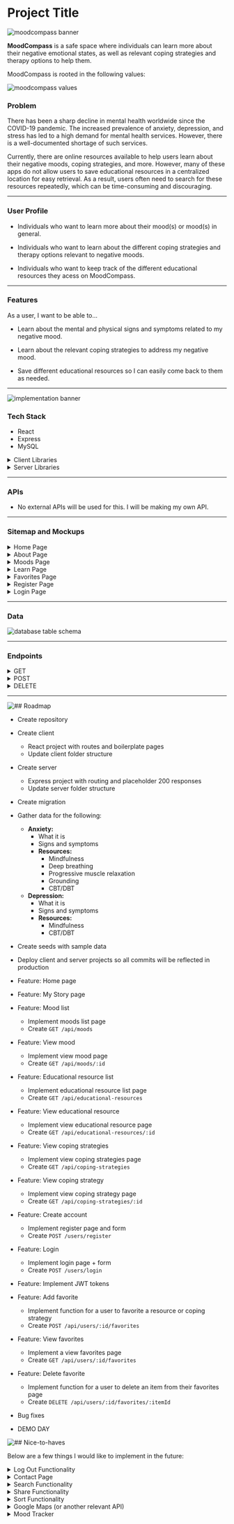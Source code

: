 # Project Title

![moodcompass banner](assets/images/mood-compass-banner.png)

**MoodCompass** is a safe space where individuals can learn more about their negative emotional states, as well as relevant coping strategies and therapy options to help them.

MoodCompass is rooted in the following values:

![moodcompass values](assets/images/mood-compass-values.png)

### Problem

There has been a sharp decline in mental health worldwide since the COVID-19 pandemic. The increased prevalence of anxiety, depression, and stress has led to a high demand for mental health services. However, there is a well-documented shortage of such services.

Currently, there are online resources available to help users learn about their negative moods, coping strategies, and more. However, many of these apps do not allow users to save educational resources in a centralized location for easy retrieval. As a result, users often need to search for these resources repeatedly, which can be time-consuming and discouraging.

---

### User Profile

- Individuals who want to learn more about their mood(s) or mood(s) in general.

- Individuals who want to learn about the different coping strategies and therapy options relevant to negative moods.

- Individuals who want to keep track of the different educational resources they acess on MoodCompass.

---

### Features

As a user, I want to be able to...

- Learn about the mental and physical signs and symptoms related to my negative mood.

- Learn about the relevant coping strategies to address my negative mood.

- Save different educational resources so I can easily come back to them as needed.

---

![implementation banner](assets/images/implementation-banner.png)

### Tech Stack

- React
- Express
- MySQL
<details>
  <summary>Client Libraries</summary>
    - react
    - react-router
    - axios
    - react-helmet-async
    - sass
    - joi
    - dayjs
    - react-redux
    - jest
</details>

<details>
  <summary>Server Libraries</summary>
    - Express.js
    - Knex.js
    - joi
    - bcryptjs for password hashing
    - jest
    - helmet
</details>

---

### APIs

- No external APIs will be used for this. I will be making my own API.

---

### Sitemap and Mockups

<details>
<summary>Home Page</summary>

![home page when not logged in mockup](assets/images/mood-compass-homepage.png)


Above is an example of the homepage when a user is not logged in. Users will be able to freely navigate the web app without having an account. However, current and future features will require users to have an account.

The homepage will consist of a welcome message, as well as a space for me to put updates (e.g., new added feature). 

I also did some visual chunking for my mockup here:

<details>
  <summary>Header Component</summary>

  - MoodCompass logo
  - Navigation bar
    - A dropdown menu with links will appear when a user hovers over "Learn"
  - Login button
    - Will look different depending on whether a user is signed in or not
</details>

<details>
  <summary>Hero Component</summary>

  - Hero image
  - MoodCompass catchline
</details>

<details>
  <summary>Footer Component</summary>

  - Connect
    - LinkedIn, GitHub
  - MoodCompass logo
</details>

<details>
  <summary>Main Body/Content</summary>

  This is where the content of each page will be rendered.
</details>

---

#### Logged in User Homepage

![home page when logged in mockup](assets/images/mood-compass-loggedin-homepage.png)

This is an example of what the homepage would look like when a user is signed in. The login button will now say **"Hi, user"**, and the **"Favorites"** link will appear. This feature is only available for users.
</details>

<details>
<summary>About Page</summary>

![about page mockup](assets/images/mood-compass-about-page.png)

This page will provide more information on MoodCompass, such as why it was created, its purpose, values, etc. I will also provide a blurb about myself as well to connect with my users.
</details>

<details>
<summary>Moods Page</summary>

![moods page mockup](assets/images/mood-compass-moods-page.png)

This page will list cards of different moods that users can click to learn more about. For this capstone, I will be working with two moods. I plan on adding more in the future.

<h4>Specific Mood Page Example</h4>

![anxiety information page mockup](assets/images/mood-compass-anxiety-page.png)
</details>

<details>
<summary>Learn Page</summary>

Currently there isn't a "Learn" page since it is a hoverable dropdown menu. This dropdown menu will provide links to two pages: educational resources and coping strategies.

Although not depicted in the mockups, I plan on adding a favorite button or icon on each resource page. Favoriting a resource will add it to a user's favorites list. A modal prompting user registration will be activated if a user attempts to favorite a resource without an account.

<h4>Educational Resources Page</h4>

![educational resources page mockup](assets/images/mood-compass-educational-resources-page.png)

This page display educational resources as cards. The educational resources will provide more information on negative emotional states, as well as health promotion education. Users can click on the card to be redirected to the resource.

<h5>Specific Educational Resource Page</h5>

![mind connection educational resource page mockup](assets/images/mood-compass-mind-connection-page.png)

<h4>Coping Strategies Page</h4>

![coping strategies page mockup](assets/images/mood-compass-coping-strategies-page.png)

This page is similar to the educational resource page, but its content differs. Here, users can click on a card to learn more about different coping strategies.

<h5>Specific Coping Strategies Page</h5>

![emotion regulation page mockup](assets/images/mood-compass-emotion-regulation-page.png)
</details>

<details>
<summary>Favorites Page</summary>

![favorites page mockup](assets/images/mood-compass-favorites-page.png)

This page is only accessible to users who are registered and signed it, and therefore will be conditionally rendered. 

This page provides a centralized location for users to revisit to find the list of resources they saved on their account.

Users will have the ability to unfavorite (delete) resources.
</details>

<details>
<summary>Register Page</summary>

![register page mockup](assets/images/mood-compass-register-page.png)

This is a simple page for users to register for an account. In order to register, users will have to complete the form by filling out the username, email, and password input fields.

I am currently undecided on what I want to place on the right. Below are my current ideas for that space:

- Image
- Quote
- A blurb about the features users will have access to with an account, *albeit it is not a lot at the moment...*

If I use an image or quote, I would like it to be something empowering.
</details>

<details>
<summary>Login Page</summary>

![login page mockup](assets/images/mood-compass-login-page.png)

This page will allow users to log into the web app with their username and password. Below the login button is an option for users to register for an account if they do not have one yet.

I wanted to keep the register and login page similar. However, the login page will have some kind of welcome back message to the right of the login form.
</details>

---

### Data

![database table schema](assets/images/database-table-schema.png)

---

### Endpoints

<details>
<summary>GET</summary><br>

```GET /api/moods```
- Retrieve a list of all available moods

Response body example:
```json
[
  { "id": "1", "name": "Anxiety" },
  { "id": "2", "name": "Depression" },
  { "id": "3", "name": "Stress" }
]
```

---

```GET /api/moods/:id```

- Retrieve detailed information about a specific mood, including its educational resources and coping strategies.

- Parameters:
    - ```id``` (e.g., "1" for anxiety)

Response body example:
```json
{
  "mood": {
    "id": "1",
    "name": "Anxiety",
    "description": "Anxiety is a feeling of worry, nervousness, or unease about something with an uncertain outcome.",
    "educationalResources": [
      {
        "id": "101",
        "title": "Understanding Anxiety",
        "description": "An article explaining what anxiety is, its symptoms, and potential causes.",
        "content": "Full text of the article about understanding anxiety."
      },
      {
        "id": "102",
        "title": "Managing Anxiety",
        "description": "A guide to managing anxiety through various techniques and lifestyle changes.",
        "content": "Detailed guide on techniques to manage anxiety."
      }
    ],
    "copingStrategies": [
      {
        "id": "201",
        "strategy": "Deep Breathing Exercises",
        "description": "A technique to help calm the mind and body through controlled breathing.",
        "content": "Detailed instructions on how to perform deep breathing exercises."
      },
      {
        "id": "202",
        "strategy": "Progressive Muscle Relaxation",
        "description": "A method to reduce muscle tension and anxiety.",
        "content": "Step-by-step guide to practicing progressive muscle relaxation."
      }
    ]
  }
}
```

---

```GET /api/educational/resources```

- Retrieve a list of all educational resources available.

```json
[
  {
    "id": "101",
    "title": "Understanding Anxiety",
    "description": "An article explaining what anxiety is, its symptoms, and potential causes.",
    "content": "Full text of the article about understanding anxiety."
  },
  {
    "id": "102",
    "title": "Managing Anxiety",
    "description": "A guide to managing anxiety through various techniques and lifestyle changes.",
    "content": "Detailed guide on techniques to manage anxiety."
  }
]

```

```GET /api/educational-resources/:id```

- Retrieve detailed information about a specific educational resource.

- Parameters:
    - ```id``` (e.g., 101)

Response body example:
```json
{
  "id": "101",
  "title": "Understanding Anxiety",
  "description": "An article explaining what anxiety is, its symptoms, and potential causes.",
  "content": "Full text of the article about understanding anxiety."
}
```

---

```GET /api/coping-strategies```

- Retrieve a list of all coping strategies

Response body example:
```json
[
  {
    "id": "201",
    "strategy": "Deep Breathing Exercises",
    "description": "A technique to help calm the mind and body through controlled breathing.",
    "content": "Detailed instructions on how to perform deep breathing exercises."
  },
  {
    "id": "202",
    "strategy": "Progressive Muscle Relaxation",
    "description": "A method to reduce muscle tension and anxiety.",
    "content": "Step-by-step guide to practicing progressive muscle relaxation."
  }
]
```

--- 
```GET /api/coping-strategies/:id```

- Retrieve detailed information about a specific coping strategy.

- Parameters:
    - ```id``` (e.g., 201)

Response body example:
```json
{
  "id": "201",
  "strategy": "Deep Breathing Exercises",
  "description": "A technique to help calm the mind and body through controlled breathing.",
  "content": "Detailed instructions on how to perform deep breathing exercises."
}
```

---

```GET /api/users/:id/favorites```

- Retrieve all saved items for the user

- Parameters:
    - ```id``` (user id)

Response body example:
```json
[
  {
    "id": "101",
    "type": "educational-resource",  // or "coping-strategy"
    "title": "Understanding Anxiety",  // Relevant for educational resources
    "strategy": "Deep Breathing Exercises",  // Relevant for coping strategies
    "description": "An article explaining what anxiety is.",  // Relevant for educational resources
    "content": "Full text of the article about understanding anxiety.",  // Relevant for educational resources
    "savedAt": "2024-09-09T12:00:00Z"
  },
  {
    "id": "202",
    "type": "coping-strategy",
    "strategy": "Progressive Muscle Relaxation",
    "description": "A method to reduce muscle tension and anxiety.",
    "content": "Step-by-step guide to practicing progressive muscle relaxation.",
    "savedAt": "2024-09-10T15:30:00Z"
  }
]
```
</details>

<details>
<summary>POST</summary><br>

```POST /api/users/register```

- Create a new user account

Request body example:
```json
{
  "username": "user123",
  "email": "user@example.com",
  "password": "securepassword"
}
```

Response body example:
```json
{
  "message": "User registered successfully.",
  "user": {
    "id": "123",
    "username": "user123",
    "email": "user@example.com"
  }
}
```

---

```POST /api/users/login```

- Authenticate a user and return a token

Request body example:
```json
{
  "email": "user@example.com",
  "password": "securepassword"
}
```

Response body example:
```json
{
  "message": "Login successful.",
  "token": "jwt-token-here",
  "user": {
    "id": "123",
    "username": "user123",
    "email": "user@example.com"
  }
}
```

---

```POST /api/users/:id/favorites```

- Saves a resource or coping strategy to the user's favorites

- Parameters:
    - ```id``` (user id)

Request body example:
```json
{
  "type": "educational-resource",  // or "coping-strategy"
  "itemId": "101"  // ID of the resource or strategy to be saved
}
```

Response body example:
```json
{
  "message": "Item saved successfully.",
  "savedItem": {
    "id": "101",
    "type": "educational-resource",  // or "coping-strategy"
    "title": "Understanding Anxiety",  // Relevant for educational resources
    "strategy": "Deep Breathing Exercises",  // Relevant for coping strategies
    "description": "An article explaining what anxiety is.",  // Relevant for educational resources
    "content": "Full text of the article about understanding anxiety."  // Relevant for educational resources
  }
}
```
</details>

<details>
  <summary>DELETE</summary><br>

```DELETE /api/users/:id/favorites/:itemId```

- Deletes a specific item from the user's favorites

- Parameters:
    - ```id``` (user id)
    - ```itemId``` (id of the item to be remvoed)

Request body example:
```json
{
  "type": "educational-resource"  // or "coping-strategy"
}
```

Response body example:
```json
{
  "message": "Item removed from favorites."
}
```
</details>

---

![## Roadmap](assets/images/roadmap-banner.png)

- Create repository

- Create client
    - React project with routes and boilerplate pages
    - Update client folder structure

- Create server
    - Express project with routing and placeholder 200 responses
    - Update server folder structure

- Create migration

- Gather data for the following:

    - **Anxiety:**
        - What it is
        - Signs and symptoms
        - **Resources:**
            - Mindfulness
            - Deep breathing
            - Progressive muscle relaxation
            - Grounding
            - CBT/DBT
    - **Depression:**
        - What it is
        - Signs and symptoms
        - **Resources:**
            - Mindfulness
            - CBT/DBT

- Create seeds with sample data

- Deploy client and server projects so all commits will be reflected in production

- Feature: Home page

- Feature: My Story page

- Feature: Mood list
    - Implement moods list page
    - Create ```GET /api/moods```

- Feature: View mood
    - Implement view mood page
    - Create ```GET /api/moods/:id```

- Feature: Educational resource list
    - Implement educational resource list page
    - Create ```GET /api/educational-resources```

- Feature: View educational resource
    - Implement view educational resource page
    - Create ```GET /api/educational-resources/:id```

- Feature: View coping strategies
    - Implement view coping strategies page
    - Create ```GET /api/coping-strategies```

- Feature: View coping strategy
    - Implement view coping strategy page
    - Create ```GET /api/coping-strategies/:id```


- Feature: Create account
    - Implement register page and form
    - Create ```POST /users/register```

- Feature: Login
    - Implement login page + form
    - Create ```POST /users/login``` 

- Feature: Implement JWT tokens

- Feature: Add favorite
    - Implement function for a user to favorite a resource or coping strategy
    - Create ```POST /api/users/:id/favorites```

- Feature: View favorites
    - Implement a view favorites page
    - Create ```GET /api/users/:id/favorites```

- Feature: Delete favorite
    - Implement function for a user to delete an item from their favorites page
    - Create ```DELETE /api/users/:id/favorites/:itemId```

- Bug fixes

- DEMO DAY

![## Nice-to-haves](assets/images/nice-to-haves-banner.png)

Below are a few things I would like to implement in the future:

<details>
<summary>Log Out Functionality</summary>

  It makes sense for users to be able to log out if they can log in. I am hoping to implement this during my capstone, but if not I will implement it afterwards.
</details>

<details>
  <summary>Contact Page</summary>

  Although users can connect with me via socials, it would be more convenient if there is a page with a form they can use to contact me when they have questions, feedback, etc.
</details>

<details>
  <summary>Search Functionality</summary>

  It would be great if users can search for resources available. This would be useful when more content is added. It would make things more accessible as the web app grows larger.
</details>

<details>
  <summary>Share Functionality</summary>

  Mental health education and resources should be available for <i>everyone</i>. One way to spread available education and resources is to add a share button. By clicking that, users can share it with others through things such as social media, email, etc.
</details>

<details>
  <summary>Sort Functionality</summary>

  It would be useful for users to be able to sort moods and resources (alphabetically, newest to oldest, oldest to newest, etc). I would also like to add an option for users to reorganize and sort their favorites list.
</details>

<details>
  <summary>Google Maps (or another relevant API)</summary>

  I would love to add a page where users can input their location to find the closest mental health supports. I think this would be a great feature and make MoodCompass more of a "one-stop-shop" for mental health education and resources.
</details>

<details>
  <summary>Mood Tracker</summary>

  A feature where users can track their mood would be useful in establishing patterns (e.g., triggers, negative thinking, protective factors, etc). Users can also share this data with their healthcare provider.

  To encourage daily use of a mood tracker, it would be beneficial to add an incentive. For example, medals or even a game! A fun game would be growing your own garden. For example, every mood a user tracks will take care of a plant in their garden.

  However, this may be a late feature due to legislation surrounding the privacy and confidentiality of patient health information. A lot of care will need to go into implementing this.
</details>